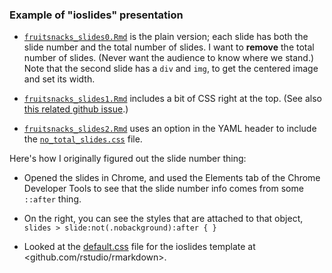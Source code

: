 ### Example of "ioslides" presentation

- [`fruitsnacks_slides0.Rmd`](fruitsnacks_slides0.Rmd) is the plain version; each slide has both
  the slide number and the total number of slides. I want to
  **remove** the total number of slides. (Never want the audience to
  know where we stand.)  Note that the second slide has a `div` and
  `img`, to get the centered image and set its width.

- [`fruitsnacks_slides1.Rmd`](fruitsnacks_slides1.Rmd) includes a bit of CSS right at the top.
  (See also
  [this related github issue](https://github.com/rstudio/rmarkdown/issues/244).)

- [`fruitsnacks_slides2.Rmd`](fruitsnacks_slides2.Rmd) uses an option in the YAML header to
  include the [`no_total_slides.css`](no_total_slides.css) file.

Here's how I originally figured out the slide number thing:

- Opened the slides in Chrome, and used the Elements tab of the Chrome
  Developer Tools to see that the slide number info comes from some
  `::after` thing.

- On the right, you can see the styles that are attached to that
  object, `slides > slide:not(.nobackground):after { }`

- Looked at the [default.css](https://github.com/rstudio/rmarkdown/blob/master/inst/rmd/ioslides/ioslides-13.5.1/theme/css/default.css#L302-L309)
  file for the ioslides template at <github.com/rstudio/rmarkdown>.
